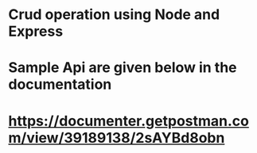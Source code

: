 # Crud operation using Node and Express

# Sample Api are given below in the documentation

# https://documenter.getpostman.com/view/39189138/2sAYBd8obn